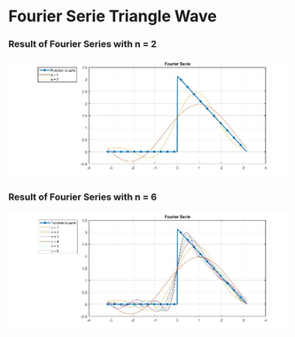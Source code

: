 # Fourier Serie Triangle Wave
### Result of Fourier Series with n = 2
![](https://github.com/migue-afk/Serie_de_Fourier_Ejemplo_Inicial_Onda_Triangular/blob/main/Pictures/n2.jpg)
### Result of Fourier Series with n = 6
![](https://github.com/migue-afk/Serie_de_Fourier_Ejemplo_Inicial_Onda_Triangular/blob/main/Pictures/n6.jpg)
